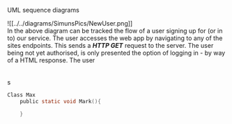 <!-- With a UML sequence diagram, illustrate the flow of messages and data through your Chirp! application. Start with an HTTP request that is send by an unauthorized user to the root endpoint of your application and end with the completely rendered web-page that is returned to the user.

Make sure that your illustration is complete. That is, likely for many of you there will be different kinds of "calls" and responses. Some HTTP calls and responses, some calls and responses in C\# and likely some more. (Note the previous sentence is vague on purpose. I want that you create a complete illustration. -->

UML sequence diagrams

![[../../diagrams/SimunsPics/NewUser.png]]
\
In the above diagram can be tracked the flow of a user signing up for (or in to) our service. 
The user accesses the web app by navigating to any of the sites endpoints.
This sends a ***HTTP GET*** request to the server.
The user being not yet authorised, is only presented the option of logging in - by way of a HTML response.
The user 
\
\
\
s
```C
Class Max
    public static void Mark(){

    }
```